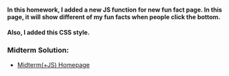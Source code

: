 #### In this homework, I added a new JS function for new fun fact page. In this page, it will show different of my fun facts when people click the bottom.
#### Also, I added this CSS style.

### Midterm Solution:
- [Midterm(+JS) Homepage](/index.html)
